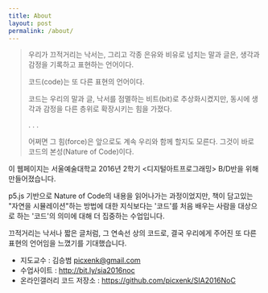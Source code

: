```yaml
---
title: About
layout: post
permalink: /about/
---
```


<blockquote>
<p>우리가 끄적거리는 낙서는,
그리고 각종 은유와 비유로 넘치는 말과 글은, 생각과 감정을 기록하고 표현하는 언어이다.</p>

<p>코드(code)는 또 다른 표현의 언어이다.</p>

<p>
코드는 우리의 말과 글, 낙서를
점멸하는 비트(bit)로 추상화시켰지만,
동시에 생각과 감정을 다른 층위로 확장시키는 힘을 가졌다.
</p>
<p> . . . </p>
<p>어쩌면 그 힘(force)은 앞으로도 계속 우리와 함께 할지도 모른다. 그것이 바로 코드의 본성(Nature of Code)이다.
</p>
</blockquote>

이 웹페이지는 서울예술대학교 2016년 2학기 <디지털아트프로그래밍> B/D반을 위해 만들어졌습니다.

p5.js 기반으로 Nature of Code의 내용을 읽어나가는 과정이었지만,
책이 담고있는 "자연을 시뮬레이션"하는 방법에 대한 지식보다는
'코드'를 처음 배우는 사람을 대상으로 하는 '코드'의 의미에 대해 더 집중하는 수업입니다.

끄적거리는 낙서나 짧은 글처럼, 그 연속선 상의 코드로, 결국 우리에게 주어진 또 다른 표현의 언어임을 느꼈기를 기대했습니다.

- 지도교수 : 김승범 picxenk@gmail.com
- 수업사이트 : <a href="http://bit.ly/sia2016noc">http://bit.ly/sia2016noc</a>
- 온라인갤러리 코드 저장소 : <a href="https://github.com/picxenk/SIA2016NoC">https://github.com/picxenk/SIA2016NoC</a>
